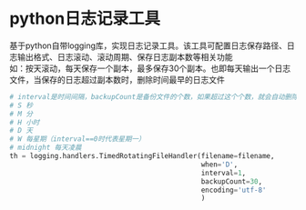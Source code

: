 # python日志记录工具
基于python自带logging库，实现日志记录工具。该工具可配置日志保存路径、日志输出格式、日志滚动、滚动周期、保存日志副本数等相关功能<br/>
如：按天滚动，每天保存一个副本，最多保存30个副本。也即每天输出一个日志文件，当保存的日志超过副本数时，删除时间最早的日志文件<br/>

```python
# interval是时间间隔，backupCount是备份文件的个数，如果超过这个个数，就会自动删除，when是间隔的时间单位，单位有以下几种：
# S 秒
# M 分
# H 小时
# D 天
# W 每星期（interval==0时代表星期一）
# midnight 每天凌晨
th = logging.handlers.TimedRotatingFileHandler(filename=filename,
                                               when='D',
                                               interval=1,
                                               backupCount=30,
                                               encoding='utf-8'
                                               )
```